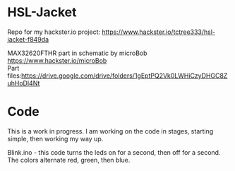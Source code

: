 # HSL-Jacket
Repo for my hackster.io project: https://www.hackster.io/tctree333/hsl-jacket-f849da    

MAX32620FTHR part in schematic by microBob    
https://www.hackster.io/microBob    
Part files:https://drive.google.com/drive/folders/1gEptPQ2Vk0LWHiCzyDHGC8ZuhHoDl4Nt

# Code
This is a work in progress. I am working on the code in stages, starting simple, then working my way up.    
    
Blink.ino - this code turns the leds on for a second, then off for a second. The colors alternate red, green, then blue.    
